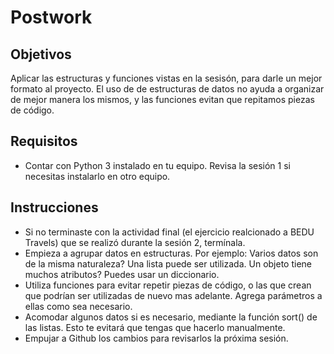# Postwork

## Objetivos

Aplicar las estructuras y funciones vistas en la sesisón, para darle un mejor formato al proyecto. El uso de de estructuras de datos no ayuda a organizar de mejor manera los mismos, y las funciones evitan que repitamos piezas de código.

## Requisitos

* Contar con Python 3 instalado en tu equipo. Revisa la sesión 1 si necesitas instalarlo en otro equipo.

## Instrucciones

* Si no terminaste con la actividad final (el ejercicio realcionado a BEDU Travels) que se realizó durante la sesión 2, termínala.
* Empieza a agrupar datos en estructuras. Por ejemplo: Varios datos son de la misma naturaleza? Una lista puede ser utilizada. Un objeto tiene muchos atributos? Puedes usar un diccionario.
* Utiliza funciones para evitar repetir piezas de código, o las que crean que podrían ser utilizadas de nuevo mas adelante. Agrega parámetros a ellas como sea necesario.
* Acomodar algunos datos si es necesario, mediante la función sort() de las listas. Esto te evitará que tengas que hacerlo manualmente.
* Empujar a Github los cambios para revisarlos la próxima sesión.